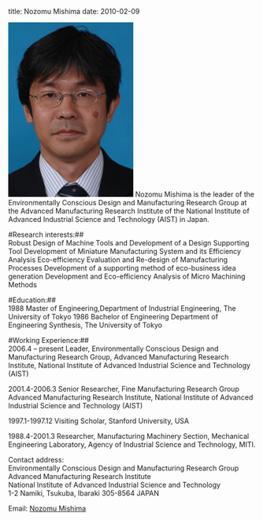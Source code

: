 title: Nozomu Mishima
date: 2010-02-09

![Nozomu Mishima](/images/N_Mishima.JPG)
Nozomu Mishima is the leader of the Environmentally Conscious Design and Manufacturing Research Group at the Advanced Manufacturing Research Institute of the National Institute of Advanced Industrial Science and Technology (AIST) in Japan.  

#Research interests:##  
Robust Design of Machine Tools and Development of a Design Supporting Tool Development of Miniature Manufacturing System and its Efficiency Analysis Eco-efficiency Evaluation and Re-design of Manufacturing Processes Development of a supporting method of eco-business idea generation Development and Eco-efficiency Analysis of Micro Machining Methods

#Education:##  
1988 Master of Engineering,Department of Industrial Engineering, The University of   Tokyo
1986			Bachelor of Engineering
Department of Engineering Synthesis, The University of Tokyo

#Working Experience:##  
2006.4 – present	Leader, Environmentally Conscious Design and Manufacturing Research Group, Advanced Manufacturing Research Institute, National Institute of Advanced Industrial Science and Technology (AIST)  

2001.4-2006.3	Senior Researcher, Fine Manufacturing Research Group
Advanced Manufacturing Research Institute, National Institute of Advanced Industrial Science and Technology (AIST)  

1997.1-1997.12	Visiting Scholar, Stanford University, USA  

1988.4-2001.3	Researcher, Manufacturing Machinery Section, Mechanical Engineering Laboratory, Agency of Industrial Science and Technology, MITI.

Contact address:  
Environmentally Conscious Design and Manufacturing Research Group  
Advanced Manufacturing Research Institute  
National Institute of Advanced Industrial Science and Technology  
1-2 Namiki, Tsukuba, Ibaraki 305-8564 JAPAN  

Email: [Nozomu Mishima](mailto:n-mishima@aist.go.jp)  
  

